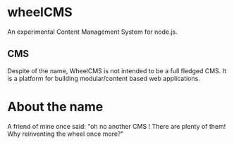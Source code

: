 wheelCMS
========

An experimental Content Management System for node.js.

CMS
---

Despite of the name, WheelCMS is not intended to be a full fledged CMS. It is a platform for building modular/content based web applications.

About the name
==============
A friend of mine once said: "oh no another CMS ! There are plenty of them! Why reinventing the wheel once more?"


